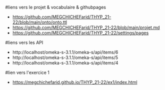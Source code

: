 #liens vers le projet & vocabulaire & githubpages
- https://github.com/MEGCHICHEFarid/THYP_21-22/blob/main/onto/onto.ttl
- https://github.com/MEGCHICHEFarid/THYP_21-22/blob/main/projet.md
- https://github.com/MEGCHICHEFarid/THYP_21-22/settings/pages

#liens vers les API
- http://localhost/omeka-s-3.1.1/omeka-s/api/items/6
- http://localhost/omeka-s-3.1.1/omeka-s/api/items/5
- http://localhost/omeka-s-3.1.1/omeka-s/api/items/4

#lien vers l'exercice 1
 - https://megchichefarid.github.io/THYP_21-22/ex1/index.html

